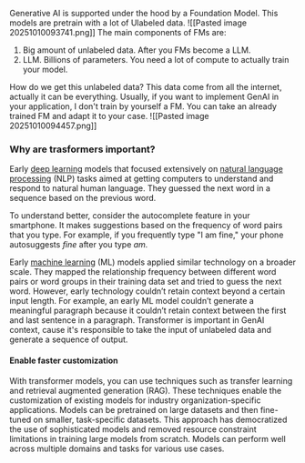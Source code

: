 Generative AI is supported under the hood by a Foundation Model. This models are pretrain with a lot of Ulabeled data. 
![[Pasted image 20251010093741.png]]
The main components of FMs are: 
1. Big amount of unlabeled data. After you FMs become a LLM.
2. LLM. Billions of parameters. You need a lot of compute to actually train your model. 

How do we get this unlabeled data? 
This data come from all the internet, actually it can be everything.
Usually, if you want to implement GenAI in your application, I don't train by yourself a FM. You can take an already trained FM and adapt it to your case. 
![[Pasted image 20251010094457.png]]

### Why are trasformers important? 
Early [deep learning](https://aws.amazon.com/what-is/deep-learning/) models that focused extensively on [natural language processing](https://aws.amazon.com/what-is/nlp/) (NLP) tasks aimed at getting computers to understand and respond to natural human language. They guessed the next word in a sequence based on the previous word.

To understand better, consider the autocomplete feature in your smartphone. It makes suggestions based on the frequency of word pairs that you type. For example, if you frequently type "I am fine," your phone autosuggests _fine_ after you type _am._

Early [machine learning](https://aws.amazon.com/what-is/machine-learning/) (ML) models applied similar technology on a broader scale. They mapped the relationship frequency between different word pairs or word groups in their training data set and tried to guess the next word. However, early technology couldn’t retain context beyond a certain input length. For example, an early ML model couldn’t generate a meaningful paragraph because it couldn’t retain context between the first and last sentence in a paragraph.
Transformer is important in GenAI context, cause it's responsible to take the input of unlabeled data and generate a sequence of output. 

#### Enable faster customization
With transformer models, you can use techniques such as transfer learning and retrieval augmented generation (RAG). These techniques enable the customization of existing models for industry organization-specific applications. Models can be pretrained on large datasets and then fine-tuned on smaller, task-specific datasets. This approach has democratized the use of sophisticated models and removed resource constraint limitations in training large models from scratch. Models can perform well across multiple domains and tasks for various use cases.